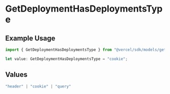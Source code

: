 # GetDeploymentHasDeploymentsType

## Example Usage

```typescript
import { GetDeploymentHasDeploymentsType } from "@vercel/sdk/models/getdeploymentop.js";

let value: GetDeploymentHasDeploymentsType = "cookie";
```

## Values

```typescript
"header" | "cookie" | "query"
```